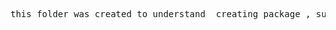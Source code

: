 <pre>
this folder was created to understand  creating package , subpackage and modules with functions in python 
</pre>
